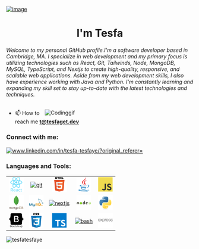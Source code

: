 
[![image](https://www.linkpicture.com/q/black-and-white.gif)](https://www.linkpicture.com/view.php?img=LPic643743ff3353a1635207414)

<head>
  <link rel="stylesheet" type="text/css" href="https://dl.dropbox.com/s/vd9spmpuazqmyp4/markdownTwo.css">
</head>

<h1 align="center">I'm Tesfa</h1>


<h6>Welcome to my personal GitHub profile.I'm a software developer based in Cambridge, MA. I specialize in web development and my primary focus is utilizing technologies such as React, Git, Tailwinds, Node, MongoDB, MySQL, TypeScript, and Nextjs to create high-quality, responsive, and scalable web applications. Aside from my web development skills, I also have experience working with Java and Python. I'm constantly learning and expanding my skill set to stay up-to-date with the latest technologies and techniques.</h6>

<img align="right" alt="Codinggif" width="400" src="https://camo.githubusercontent.com/ee791c255cf59c4b22cf1a3fe7854d5171b49dea5ff329074ba89d7a110d420d/68747470733a2f2f66696c65732e726561646d652e696f2f386331313931312d73656e696f722d66726f6e742d656e642d646576656c6f7065722d6f70656e696e67732d312e676966"/>



- 📫 How to reach me **t@tesfaget.dev**

<h3 align="left">Connect with me:</h3>
<p align="left">
<a href="https://linkedin.com/in/www.linkedin.com/in/tesfa-tesfaye/?original_referer=" target="blank"><img align="center" src="https://raw.githubusercontent.com/rahuldkjain/github-profile-readme-generator/master/src/images/icons/Social/linked-in-alt.svg" alt="www.linkedin.com/in/tesfa-tesfaye/?original_referer=" height="30" width="40" /></a>
</p>

<h3 align="left">Languages and Tools:</h3>

<table>
  <tr>
    <td align="center"><a href="https://reactjs.org/" target="_blank" rel="noreferrer"> <img src="https://raw.githubusercontent.com/devicons/devicon/master/icons/react/react-original-wordmark.svg" alt="react" width="40" height="40"/> </a></td>
    <td align="center"><a href="https://git-scm.com/" target="_blank" rel="noreferrer"> <img src="https://www.vectorlogo.zone/logos/git-scm/git-scm-icon.svg" alt="git" width="40" height="40"/> </a></td>
    <td align="center"><a href="https://www.w3.org/html/" target="_blank" rel="noreferrer"> <img src="https://raw.githubusercontent.com/devicons/devicon/master/icons/html5/html5-original-wordmark.svg" alt="html5" width="40" height="40"/> </a></td>
    <td align="center"><a href="https://www.java.com" target="_blank" rel="noreferrer"> <img src="https://raw.githubusercontent.com/devicons/devicon/master/icons/java/java-original.svg" alt="java" width="40" height="40"/> </a></td>
    <td align="center"><a href="https://developer.mozilla.org/en-US/docs/Web/JavaScript" target="_blank" rel="noreferrer"> <img src="https://raw.githubusercontent.com/devicons/devicon/master/icons/javascript/javascript-original.svg" alt="javascript" width="40" height="40"/> </a></td>
  </tr>
  <tr>
    <td align="center"><a href="https://www.mongodb.com/" target="_blank" rel="noreferrer"> <img src="https://raw.githubusercontent.com/devicons/devicon/master/icons/mongodb/mongodb-original-wordmark.svg" alt="mongodb" width="40" height="40"/> </a></td>
    <td align="center"><a href="https://www.mysql.com/" target="_blank" rel="noreferrer"> <img src="https://raw.githubusercontent.com/devicons/devicon/master/icons/mysql/mysql-original-wordmark.svg" alt="mysql" width="40" height="40"/> </a></td>
    <td align="center"><a href="https://nextjs.org/" target="_blank" rel="noreferrer"> <img src="https://cdn.worldvectorlogo.com/logos/nextjs-2.svg" alt="nextjs" width="40" height="40"/> </a></td>
    <td align="center"><a href="https://nodejs.org" target="_blank" rel="noreferrer"> <img src="https://raw.githubusercontent.com/devicons/devicon/master/icons/nodejs/nodejs-original-wordmark.svg" alt="nodejs" width="40" height="40"/> </a></td>
    <td align="center"><a href="https://www.python.org" target="_blank" rel="noreferrer"> <img src="https://raw.githubusercontent.com/devicons/devicon/master/icons/python/python-original.svg" alt="python" width="40" height="40"/> </a></td>
  </tr>
  <tr>
    <td align="center"><a href="https://getbootstrap.com" target="_blank" rel="noreferrer"> <img src="https://raw.githubusercontent.com/devicons/devicon/master/icons/bootstrap/bootstrap-plain-wordmark.svg" alt="bootstrap" width="40" height="40"/> </a></td>
    <td align="center"><a href="https://www.w3schools.com/css/" target="_blank" rel="noreferrer"> <img src="https://raw.githubusercontent.com/devicons/devicon/master/icons/css3/css3-original-wordmark.svg" alt="css3" width="40" height="40"/> </a></td>
    <td align="center"><a href="https://redux.js.org" target="_blank" rel="noreferrer"> <img src="https://raw.githubusercontent.com/devicons/devicon/master/icons/typescript/typescript-original.svg" alt="typescript" width="40" height="40"/> </a></td>
    <td align="center"><a href="https://www.gnu.org/software/bash/" target="_blank" rel="noreferrer"> <img src="https://www.vectorlogo.zone/logos/gnu_bash/gnu_bash-icon.svg" alt="bash" width="40" height="40"/> </a></td>
    <td align="center"><a href="https://expressjs.com" target="_blank" rel="noreferrer"> <img src="https://raw.githubusercontent.com/devicons/devicon/master/icons/express/express-original-wordmark.svg" alt="express" width="40" height="40"/> </a></td>
  </tr>
</table>
<!-- <p><img align="center" src="https://github-readme-stats.vercel.app/api?username=tesfatesfaye&show_icons=true&theme=transparent&include_all_commits=true" alt="tesfatesfaye stats" /></p> -->
<p><img align="center" src="https://github-readme-streak-stats.herokuapp.com/?user=tesfatesfaye&theme=transparent" alt="tesfatesfaye" /></p>

